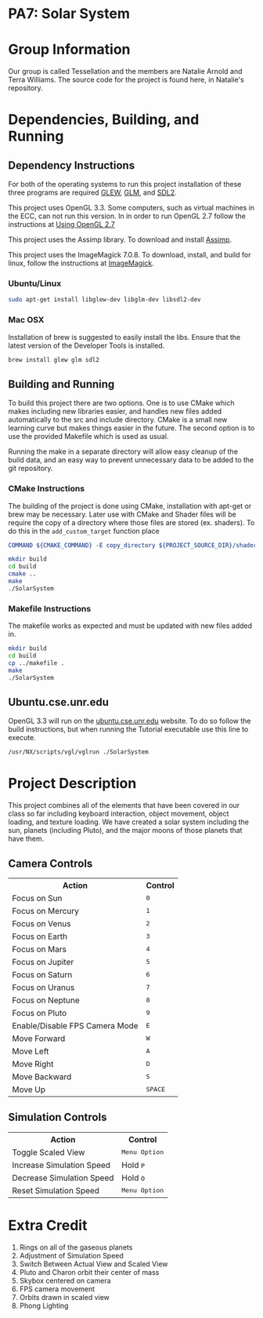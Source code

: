 # PA7: Solar System

# Group Information
Our group is called Tessellation and the members are Natalie Arnold and Terra Williams.  The source code for the project is found here, in Natalie's repository.

# Dependencies, Building, and Running

## Dependency Instructions
For both of the operating systems to run this project installation of these three programs are required [GLEW](http://glew.sourceforge.net/), [GLM](http://glm.g-truc.net/0.9.7/index.html), and [SDL2](https://wiki.libsdl.org/Tutorials).

This project uses OpenGL 3.3. Some computers, such as virtual machines in the ECC, can not run this version. In in order to run OpenGL 2.7 follow the instructions at [Using OpenGL 2.7](https://github.com/HPC-Vis/computer-graphics/wiki/Using-OpenGL-2.7)

This project uses the Assimp library. To download and install [Assimp](http://www.assimp.org/).

This project uses the ImageMagick 7.0.8. To download, install, and build for linux, follow the instructions at [ImageMagick](https://linuxconfig.org/how-to-install-imagemagick-7-on-ubuntu-18-04-linux).

### Ubuntu/Linux
```bash
sudo apt-get install libglew-dev libglm-dev libsdl2-dev
```

### Mac OSX
Installation of brew is suggested to easily install the libs. Ensure that the latest version of the Developer Tools is installed.
```bash
brew install glew glm sdl2
```

## Building and Running
To build this project there are two options. One is to use CMake which makes including new libraries easier, and handles new files added automatically to the src and include directory. CMake is a small new learning curve but makes things easier in the future.
The second option is to use the provided Makefile which is used as usual.

Running the make in a separate directory will allow easy cleanup of the build data, and an easy way to prevent unnecessary data to be added to the git repository.

### CMake Instructions
The building of the project is done using CMake, installation with apt-get or brew may be necessary. Later use with CMake and Shader files will be require the copy of a directory where those files are stored (ex. shaders). To do this in the ```add_custom_target``` function place
```cmake
COMMAND ${CMAKE_COMMAND} -E copy_directory ${PROJECT_SOURCE_DIR}/shaders/ ${CMAKE_CURRENT_BINARY_DIR}/shaders
```

```bash
mkdir build
cd build
cmake ..
make
./SolarSystem
```

### Makefile Instructions
The makefile works as expected and must be updated with new files added in.

```bash
mkdir build
cd build
cp ../makefile .
make
./SolarSystem
```

## Ubuntu.cse.unr.edu
OpenGL 3.3 will run on the [ubuntu.cse.unr.edu](https://ubuntu.cse.unr.edu/) website. To do so follow the build instructions, but when running the Tutorial executable use this line to execute.
```bash
/usr/NX/scripts/vgl/vglrun ./SolarSystem
```
# Project Description
This project combines all of the elements that have been covered in our class so far including keyboard interaction, object movement, object loading, and texture loading.  We have created a solar system including the sun, planets (including Pluto), and the major moons of those planets that have them.


## Camera Controls

<table>
    <tr>
        <th>Action</th>
        <th>Control</th>
    </tr>
    <tr>
        <td>Focus on Sun</td>
        <td><kbd>0</kbd></td>
    </tr>
    <tr>
        <td>Focus on Mercury</td>
        <td><kbd>1</kbd></td>
    </tr>
    <tr>
        <td>Focus on Venus</td>
        <td><kbd>2</kbd></td>
    </tr>
    <tr>
        <td>Focus on Earth</td>
        <td><kbd>3</kbd></td>
    </tr>
    <tr>
        <td>Focus on Mars</td>
        <td><kbd>4</kbd></td>
    </tr>
    <tr>
        <td>Focus on Jupiter</td>
        <td><kbd>5</kbd></td>
    </tr>
    <tr>
        <td>Focus on Saturn</td>
        <td><kbd>6</kbd></td>
    </tr>
    <tr>
        <td>Focus on Uranus</td>
        <td><kbd>7</kbd></td>
    </tr>
    <tr>
        <td>Focus on Neptune</td>
        <td><kbd>8</kbd></td>
    </tr>
    <tr>
        <td>Focus on Pluto</td>
        <td><kbd>9</kbd></td>
    </tr>
    <tr>
        <td>Enable/Disable FPS Camera Mode</td>
        <td><kbd>E</kbd></td>
    </tr>
    <tr>
        <td>Move Forward</td>
        <td><kbd>W</kbd></td>
    </tr>
    <tr>
        <td>Move Left</td>
        <td><kbd>A</kbd></td>
    </tr>
    <tr>
        <td>Move Right</td>
        <td><kbd>D</kbd></td>
    </tr>
    <tr>
        <td>Move Backward</td>
        <td><kbd>S</kbd></td>
    </tr>
    <tr>
        <td>Move Up</td>
        <td><kbd>SPACE</kbd></td>
    </tr>

</table>

## Simulation Controls

<table>
    <tr>
        <th>Action</th>
        <th>Control</th>
    </tr>
    <tr>
        <td>Toggle Scaled View</td>
        <td><kbd>Menu Option</kbd></td>
    </tr>
    <tr>
        <td>Increase Simulation Speed</td>
        <td>Hold <kbd>P</kbd></td>
    </tr>
    <tr>
        <td>Decrease Simulation Speed</td>
        <td>Hold <kbd>O</kbd></td>
    </tr>
    <tr>
        <td>Reset Simulation Speed</td>
        <td><kbd>Menu Option</kbd></td>
    </tr>
</table>

# Extra Credit
1) Rings on all of the gaseous planets
2) Adjustment of Simulation Speed
3) Switch Between Actual View and Scaled View
4) Pluto and Charon orbit their center of mass
5) Skybox centered on camera
6) FPS camera movement
7) Orbits drawn in scaled view
8) Phong Lighting
